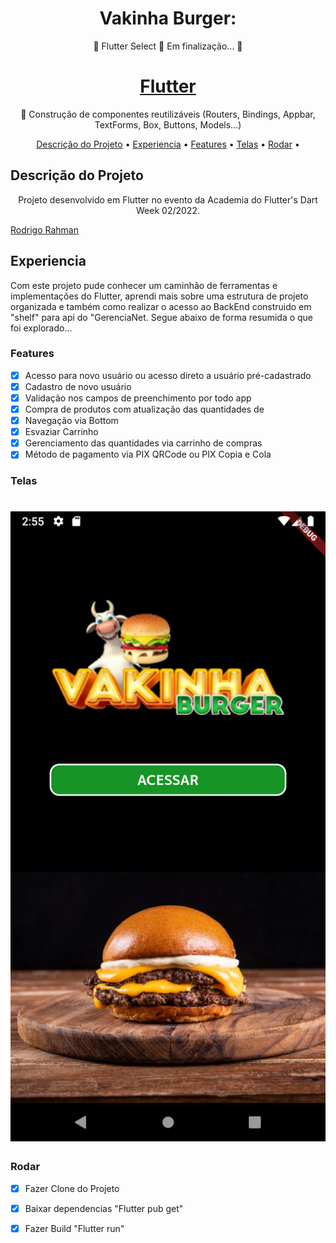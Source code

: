 <h1 align="center">Vakinha Burger: </h1>
<p align="center">🚧  Flutter Select 🚀 Em finalização...  🚧</p>
<h1 align="center">
    <a href="https://pub.dev/"> Flutter</a></h1>
	<p align="center">🚀 Construção de componentes reutilizáveis (Routers, Bindings, Appbar, TextForms, Box, Buttons, Models...)</p>
	
	 
<p align="center">
</h4>
 <a href="#Descrição do Projeto">Descrição do Projeto</a> •
 <a href="#Experiencia">Experiencia</a> •
 <a href="#Features">Features</a> •
 <a href="#Telas">Telas</a> •  
 <a href="#Rodar">Rodar</a> • 
</p>

## Descrição do Projeto
<p align="center">Projeto desenvolvido em Flutter no evento da Academia do Flutter's Dart Week 02/2022.</p>
<a href="http://academiadoflutter.com.br//">Rodrigo Rahman</a>
 </p>

## Experiencia
Com este projeto pude conhecer um caminhão de ferramentas e implementações do Flutter, aprendi mais sobre uma estrutura de projeto organizada e também como realizar o acesso ao BackEnd construido em "shelf" para api do "GerenciaNet.
Segue abaixo de forma resumida o que foi explorado...
### Features
- [x] Acesso para novo usuário ou acesso direto a usuário pré-cadastrado
- [x] Cadastro de novo usuário
- [x] Validação nos campos de preenchimento por todo app
- [x] Compra de produtos com atualização das quantidades de
- [x] Navegação via Bottom
- [x] Esvaziar Carrinho
- [x] Gerenciamento das quantidades via carrinho de compras
- [x] Método de pagamento via PIX QRCode ou PIX Copia e Cola

### Telas
<h1 align="center">
  <img alt="Acessar" title="#Acessar" src="./assets/images/acessar.png" />
</h1>

### Rodar
- [x] Fazer Clone do Projeto
- [x] Baixar dependencias "Flutter pub get"
- [x] Fazer Build "Flutter run"




